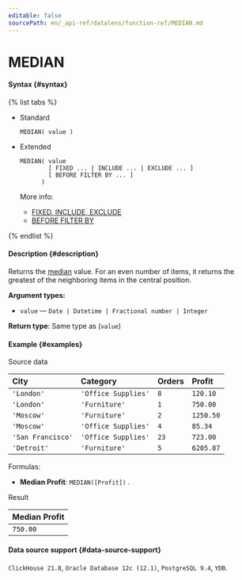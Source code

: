 ```yaml
---
editable: false
sourcePath: en/_api-ref/datalens/function-ref/MEDIAN.md
---
```


# MEDIAN



#### Syntax {#syntax}

{% list tabs %}

- Standard

  ```
  MEDIAN( value )
  ```

- Extended

  ```
  MEDIAN( value
          [ FIXED ... | INCLUDE ... | EXCLUDE ... ]
          [ BEFORE FILTER BY ... ]
        )
  ```

  More info:
  - [FIXED, INCLUDE, EXCLUDE](aggregation-functions.md#syntax-lod)
  - [BEFORE FILTER BY](aggregation-functions.md#syntax-before-filter-by)

{% endlist %}

#### Description {#description}
Returns the [median](https://en.wikipedia.org/wiki/Median) value. For an even number of items, it returns the greatest of the neighboring items in the central position.

**Argument types:**
- `value` — `Date | Datetime | Fractional number | Integer`


**Return type**: Same type as (`value`)

#### Example {#examples}




Source data

| **City**          | **Category**        | **Orders**   | **Profit**   |
|:------------------|:--------------------|:-------------|:-------------|
| `'London'`        | `'Office Supplies'` | `8`          | `120.10`     |
| `'London'`        | `'Furniture'`       | `1`          | `750.00`     |
| `'Moscow'`        | `'Furniture'`       | `2`          | `1250.50`    |
| `'Moscow'`        | `'Office Supplies'` | `4`          | `85.34`      |
| `'San Francisco'` | `'Office Supplies'` | `23`         | `723.00`     |
| `'Detroit'`       | `'Furniture'`       | `5`          | `6205.87`    |

Formulas:

- **Median Profit**: `MEDIAN([Profit])` .


Result

| **Median Profit**   |
|:--------------------|
| `750.00`            |




#### Data source support {#data-source-support}

`ClickHouse 21.8`, `Oracle Database 12c (12.1)`, `PostgreSQL 9.4`, `YDB`.

